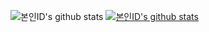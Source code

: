 ![본인ID's github stats](https://github-readme-stats.vercel.app/api?username=rheech22&show_icons=true&theme=moltack)
[![본인ID's github stats](https://github-readme-stats.vercel.app/api/top-langs/?username=rheech22&show_icons=true&hide_border=true&title_color=004386&icon_color=004386&layout=compact)](https://github.com/rheech22)
